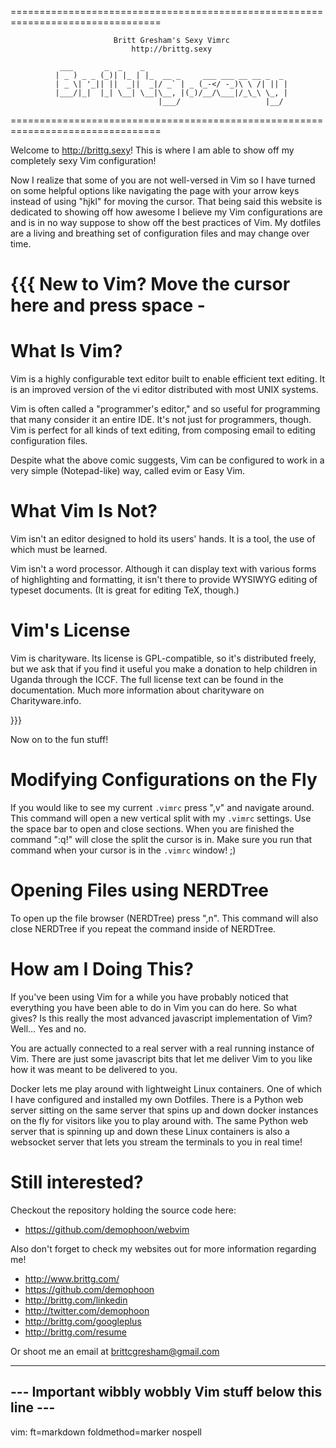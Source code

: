 ================================================================================

                           Britt Gresham's Sexy Vimrc
                               http://brittg.sexy

               ___       _  _    _
              | _ ) _ _ (_)| |_ | |_  __ _     ___ ___ __ __ _  _
              | _ \| '_|| ||  _||  _|/ _` | _ (_-</ -_)\ \ /| || |
              |___/|_|  |_| \__| \__|\__, |(_)/__/\___|/_\_\ \_, |
                                     |___/                   |__/

================================================================================

Welcome to http://brittg.sexy!
This is where I am able to show off my completely sexy Vim configuration!

Now I realize that some of you are not well-versed in Vim so I have turned on
some helpful options like navigating the page with your arrow keys instead of
using "hjkl" for moving the cursor. That being said this website is dedicated to
showing off how awesome I believe my Vim configurations are and is in no way
suppose to show off the best practices of Vim. My dotfiles are a living and
breathing set of configuration files and may change over time.

{{{ New to Vim? Move the cursor here and press space -
======================================================

What Is Vim?
============

  Vim is a highly configurable text editor built to enable efficient text
  editing. It is an improved version of the vi editor distributed with most UNIX
  systems.

  Vim is often called a "programmer's editor," and so useful for programming
  that many consider it an entire IDE. It's not just for programmers, though.
  Vim is perfect for all kinds of text editing, from composing email to editing
  configuration files.

  Despite what the above comic suggests, Vim can be configured to work in a very
  simple (Notepad-like) way, called evim or Easy Vim.

What Vim Is Not?
================

  Vim isn't an editor designed to hold its users' hands. It is a tool, the use
  of which must be learned.

  Vim isn't a word processor. Although it can display text with various forms of
  highlighting and formatting, it isn't there to provide WYSIWYG editing of
  typeset documents. (It is great for editing TeX, though.)

Vim's License
=============

  Vim is charityware. Its license is GPL-compatible, so it's distributed freely,
  but we ask that if you find it useful you make a donation to help children in
  Uganda through the ICCF. The full license text can be found in the
  documentation. Much more information about charityware on Charityware.info.

}}}

Now on to the fun stuff!

Modifying Configurations on the Fly
===================================

If you would like to see my current `.vimrc` press ",v" and navigate around.
This command will open a new vertical split with my `.vimrc` settings. Use the
space bar to open and close sections. When you are finished the command ":q!"
will close the split the cursor is in. Make sure you run that command when your
cursor is in the `.vimrc` window! ;)

Opening Files using NERDTree
============================

To open up the file browser (NERDTree) press ",n". This command will also close
NERDTree if you repeat the command inside of NERDTree.



How am I Doing This?
====================

If you've been using Vim for a while you have probably noticed that everything
you have been able to do in Vim you can do here. So what gives? Is this really
the most advanced javascript implementation of Vim? Well... Yes and no.

You are actually connected to a real server with a real running instance of Vim.
There are just some javascript bits that let me deliver Vim to you like how it
was meant to be delivered to you.

Docker lets me play around with lightweight Linux containers. One of which I
have configured and installed my own Dotfiles. There is a Python web server
sitting on the same server that spins up and down docker instances on the fly
for visitors like you to play around with. The same Python web server that is
spinning up and down these Linux containers is also a websocket server that lets
you stream the terminals to you in real time!

Still interested?
=================

Checkout the repository holding the source code here:

  - https://github.com/demophoon/webvim

Also don't forget to check my websites out for more information regarding me!

  - http://www.brittg.com/
  - https://github.com/demophoon
  - http://brittg.com/linkedin
  - http://twitter.com/demophoon
  - http://brittg.com/googleplus
  - http://brittg.com/resume

  Or shoot me an email at brittcgresham@gmail.com


---------------------------------------------------------
--- Important wibbly wobbly Vim stuff below this line ---
---------------------------------------------------------

vim: ft=markdown foldmethod=marker nospell
